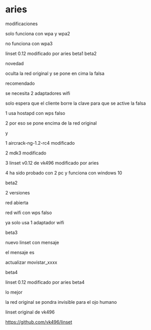 # aries
modificaciones

solo funciona con wpa y wpa2

no funciona con wpa3

linset 0.12 modificado por aries beta1 beta2

novedad

oculta la red original y se pone en cima la falsa

recomendado

se necesita 2 adaptadores wifi

solo espera que el cliente borre la clave para que se active la falsa


1 usa hostapd con wps falso

2 por eso se pone encima de la red original

y

1 aircrack-ng-1.2-rc4  modificado

2 mdk3  modificado

3 linset v0.12 de vk496 modificado por aries

4 ha sido probado con 2 pc y funciona con windows 10


beta2

2 versiones

red abierta

red wifi con wps falso

ya solo usa 1 adaptador wifi


beta3

nuevo linset con mensaje

el mensaje es

actualizar movistar_xxxx



beta4

linset 0.12 modificado por aries beta4

lo mejor

la red original se pondra invisible para el ojo humano



linset original de vk496

https://github.com/vk496/linset

